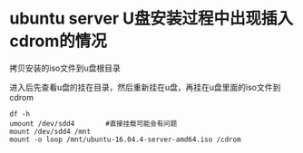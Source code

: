 # ubuntu server U盘安装过程中出现插入cdrom的情况

拷贝安装的iso文件到u盘根目录

进入后先查看u盘的挂在目录，然后重新挂在u盘，再挂在u盘里面的iso文件到cdrom

```
df -h
umount /dev/sdd4 　　　　#直接挂载可能会有问题
mount /dev/sdd4 /mnt
mount -o loop /mnt/ubuntu-16.04.4-server-amd64.iso /cdrom
```

